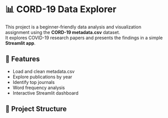 # 📊 CORD-19 Data Explorer

This project is a beginner-friendly data analysis and visualization assignment using the **CORD-19 metadata.csv** dataset.  
It explores COVID-19 research papers and presents the findings in a simple **Streamlit app**.

## 🚀 Features
- Load and clean metadata.csv
- Explore publications by year
- Identify top journals
- Word frequency analysis
- Interactive Streamlit dashboard

## 📂 Project Structure

